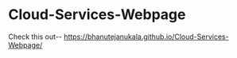 # Cloud-Services-Webpage
Check this out-- https://bhanutejanukala.github.io/Cloud-Services-Webpage/
